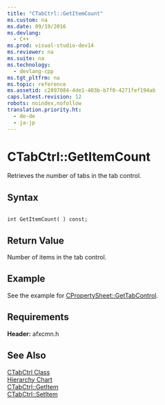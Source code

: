 ```yaml
---
title: "CTabCtrl::GetItemCount"
ms.custom: na
ms.date: 09/19/2016
ms.devlang: 
  - C++
ms.prod: visual-studio-dev14
ms.reviewer: na
ms.suite: na
ms.technology: 
  - devlang-cpp
ms.tgt_pltfrm: na
ms.topic: reference
ms.assetid: c2897084-4de1-403b-b7f0-4271fef194ab
caps.latest.revision: 12
robots: noindex,nofollow
translation.priority.ht: 
  - de-de
  - ja-jp
---
```

# CTabCtrl::GetItemCount
Retrieves the number of tabs in the tab control.  
  
## Syntax  
  
```  
  
int GetItemCount( ) const;  
```  
  
## Return Value  
 Number of items in the tab control.  
  
## Example  
 See the example for [CPropertySheet::GetTabControl](../vs140/CPropertySheet--GetTabControl.md).  
  
## Requirements  
 **Header:** afxcmn.h  
  
## See Also  
 [CTabCtrl Class](../vs140/CTabCtrl-Class.md)   
 [Hierarchy Chart](../vs140/Hierarchy-Chart.md)   
 [CTabCtrl::GetItem](../vs140/CTabCtrl--GetItem.md)   
 [CTabCtrl::SetItem](../vs140/CTabCtrl--SetItem.md)